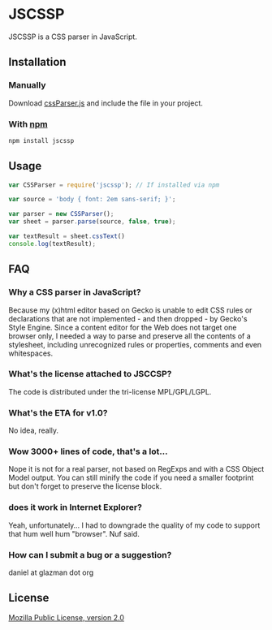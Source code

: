 # JSCSSP

JSCSSP is a CSS parser in JavaScript.

## Installation

### Manually

Download [cssParser.js](cssParser.js) and include the file in your project.

### With [npm](https://npmjs.org/)

```sh
npm install jscssp
```

## Usage

```javascript
var CSSParser = require('jscssp'); // If installed via npm

var source = 'body { font: 2em sans-serif; }';

var parser = new CSSParser();
var sheet = parser.parse(source, false, true);

var textResult = sheet.cssText()
console.log(textResult);
```

## FAQ

### Why a CSS parser in JavaScript?

Because my (x)html editor based on Gecko is unable to edit CSS rules or
declarations that are not implemented - and then dropped - by Gecko's Style
Engine. Since a content editor for the Web does not target one browser only, I
needed a way to parse and preserve all the contents of a stylesheet, including
unrecognized rules or properties, comments and even whitespaces.

### What's the license attached to JSCCSP?

The code is distributed under the tri-license MPL/GPL/LGPL.

### What's the ETA for v1.0?

No idea, really.

### Wow 3000+ lines of code, that's a lot…

Nope it is not for a real parser, not based on RegExps and with a CSS Object Model output. You can still minify the code if you need a smaller footprint but don't forget to preserve the license block.

### does it work in Internet Explorer?

Yeah, unfortunately… I had to downgrade the quality of my code to support that
hum well hum "browser". Nuf said.

### How can I submit a bug or a suggestion?

daniel at glazman dot org

## License

[Mozilla Public License, version 2.0](LICENSE)
